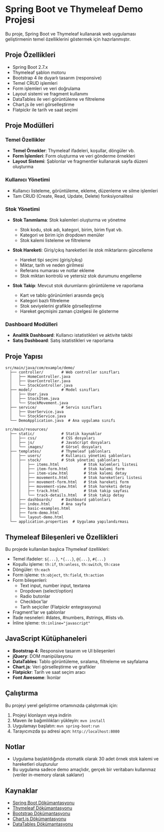 # Spring Boot ve Thymeleaf Demo Projesi

Bu proje, Spring Boot ve Thymeleaf kullanarak web uygulaması geliştirmenin temel özelliklerini göstermek için hazırlanmıştır.

## Proje Özellikleri

- Spring Boot 2.7.x
- Thymeleaf şablon motoru
- Bootstrap 4 ile duyarlı tasarım (responsive)
- Temel CRUD işlemleri
- Form işlemleri ve veri doğrulama
- Layout sistemi ve fragment kullanımı
- DataTables ile veri görüntüleme ve filtreleme
- Chart.js ile veri görselleştirme
- Flatpickr ile tarih ve saat seçimi

## Proje Modülleri

### Temel Özellikler
- **Temel Örnekler**: Thymeleaf ifadeleri, koşullar, döngüler vb.
- **Form İşlemleri**: Form oluşturma ve veri gönderme örnekleri
- **Layout Sistemi**: Şablonlar ve fragmentler kullanarak sayfa düzeni oluşturma

### Kullanıcı Yönetimi
- Kullanıcı listeleme, görüntüleme, ekleme, düzenleme ve silme işlemleri
- Tam CRUD (Create, Read, Update, Delete) fonksiyonalitesi

### Stok Yönetimi
- **Stok Tanımlama**: Stok kalemleri oluşturma ve yönetme
  - Stok kodu, stok adı, kategori, birim, birim fiyat vb.
  - Kategori ve birim için dropdown menüler
  - Stok kalemi listeleme ve filtreleme
  
- **Stok Hareketi**: Giriş/çıkış hareketleri ile stok miktarlarını güncelleme
  - Hareket tipi seçimi (giriş/çıkış)
  - Miktar, tarih ve neden girilmesi
  - Referans numarası ve notlar ekleme
  - Stok miktarı kontrolü ve yetersiz stok durumunu engelleme
  
- **Stok Takip**: Mevcut stok durumlarını görüntüleme ve raporlama
  - Kart ve tablo görünümleri arasında geçiş
  - Kategori bazlı filtreleme
  - Stok seviyelerini grafikle görselleştirme
  - Hareket geçmişini zaman çizelgesi ile gösterme

### Dashboard Modülleri
- **Analitik Dashboard**: Kullanıcı istatistikleri ve aktivite takibi
- **Satış Dashboard**: Satış istatistikleri ve raporlama

## Proje Yapısı

```
src/main/java/com/example/demo/
  ├── controller/        # Web controller sınıfları
  │   ├── HomeController.java
  │   ├── UserController.java
  │   └── StockController.java
  ├── model/             # Model sınıfları
  │   ├── User.java
  │   ├── StockItem.java
  │   └── StockMovement.java
  ├── service/           # Servis sınıfları
  │   ├── UserService.java
  │   └── StockService.java
  └── DemoApplication.java  # Ana uygulama sınıfı

src/main/resources/
  ├── static/            # Statik kaynaklar
  │   ├── css/           # CSS dosyaları
  │   ├── js/            # JavaScript dosyaları
  │   └── images/        # Görsel dosyaları
  ├── templates/         # Thymeleaf şablonları
  │   ├── users/         # Kullanıcı yönetimi şablonları
  │   ├── stock/         # Stok yönetimi şablonları
  │   │   ├── items.html           # Stok kalemleri listesi
  │   │   ├── item-form.html       # Stok kalemi form
  │   │   ├── item-view.html       # Stok kalemi detay
  │   │   ├── movements.html       # Stok hareketleri listesi
  │   │   ├── movement-form.html   # Stok hareketi form
  │   │   ├── movement-view.html   # Stok hareketi detay
  │   │   ├── track.html           # Stok takip sayfası
  │   │   └── track-details.html   # Stok takip detay
  │   ├── dashboards/    # Dashboard şablonları
  │   ├── index.html     # Ana sayfa
  │   ├── basic-examples.html
  │   ├── form-demo.html
  │   └── layout-demo.html
  └── application.properties  # Uygulama yapılandırması
```

## Thymeleaf Bileşenleri ve Özellikleri

Bu projede kullanılan başlıca Thymeleaf özellikleri:

- Temel ifadeler: `${...}`, `*{...}`, `@{...}`, `#{...}`
- Koşullu işleme: `th:if`, `th:unless`, `th:switch`, `th:case`
- Döngüler: `th:each`
- Form işleme: `th:object`, `th:field`, `th:action`
- Form bileşenleri: 
  - Text input, number input, textarea
  - Dropdown (select/option)
  - Radio butonlar
  - Checkbox'lar
  - Tarih seçiciler (Flatpickr entegrasyonu)
- Fragment'lar ve şablonlar
- İfade nesneleri: #dates, #numbers, #strings, #lists vb.
- İnline işleme: `th:inline="javascript"`

## JavaScript Kütüphaneleri

- **Bootstrap 4**: Responsive tasarım ve UI bileşenleri
- **jQuery**: DOM manipülasyonu
- **DataTables**: Tablo görüntüleme, sıralama, filtreleme ve sayfalama
- **Chart.js**: Veri görselleştirme ve grafikler
- **Flatpickr**: Tarih ve saat seçim aracı
- **Font Awesome**: İkonlar

## Çalıştırma

Bu projeyi yerel geliştirme ortamınızda çalıştırmak için:

1. Projeyi klonlayın veya indirin
2. Maven ile bağımlılıkları yükleyin: `mvn install`
3. Uygulamayı başlatın: `mvn spring-boot:run`
4. Tarayıcınızda şu adresi açın: `http://localhost:8080`

## Notlar

- Uygulama başlatıldığında otomatik olarak 30 adet örnek stok kalemi ve hareketleri oluşturulur
- Bu uygulama sadece demo amaçlıdır, gerçek bir veritabanı kullanmaz (veriler in-memory olarak saklanır)

## Kaynaklar

- [Spring Boot Dökümantasyonu](https://docs.spring.io/spring-boot/docs/current/reference/html/)
- [Thymeleaf Dökümantasyonu](https://www.thymeleaf.org/documentation.html)
- [Bootstrap Dökümantasyonu](https://getbootstrap.com/docs/4.5/getting-started/introduction/)
- [Chart.js Dökümantasyonu](https://www.chartjs.org/docs/latest/)
- [DataTables Dökümantasyonu](https://datatables.net/manual/)

